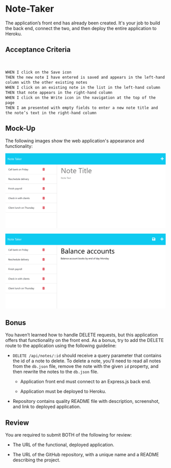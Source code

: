 # Note-Taker


The application’s front end has already been created. It's your job to build the back end, connect the two, and then deploy the entire application to Heroku.


## Acceptance Criteria

```


WHEN I click on the Save icon
THEN the new note I have entered is saved and appears in the left-hand column with the other existing notes
WHEN I click on an existing note in the list in the left-hand column
THEN that note appears in the right-hand column
WHEN I click on the Write icon in the navigation at the top of the page
THEN I am presented with empty fields to enter a new note title and the note’s text in the right-hand column
```


## Mock-Up

The following images show the web application's appearance and functionality:

![Existing notes are listed in the left-hand column with empty fields on the right-hand side for the new note’s title and text.](./Assets/11-express-homework-demo-01.png)

![Note titled “Balance accounts” reads, “Balance account books by end of day Monday,” with other notes listed on the left.](./Assets/11-express-homework-demo-02.png)



## Bonus

You haven’t learned how to handle DELETE requests, but this application offers that functionality on the front end. As a bonus, try to add the DELETE route to the application using the following guideline:

* `DELETE /api/notes/:id` should receive a query parameter that contains the id of a note to delete. To delete a note, you'll need to read all notes from the `db.json` file, remove the note with the given `id` property, and then rewrite the notes to the `db.json` file.





  * Application front end must connect to an Express.js back end.

  * Application must be deployed to Heroku.





* Repository contains quality README file with description, screenshot, and link to deployed application.



## Review

You are required to submit BOTH of the following for review:

* The URL of the functional, deployed application.

* The URL of the GitHub repository, with a unique name and a README describing the project.
